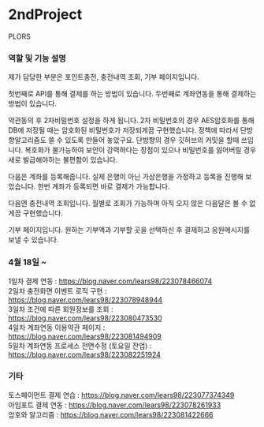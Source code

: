 # 2ndProject
PLORS

### 역할 및 기능 설명
<p>
제가 담당한 부분은 포인트충전, 충전내역 조회, 기부 페이지입니다.

첫번째로 API를 통해 결제를 하는 방법이 있습니다.
두번째로 계좌연동을 통해 결제하는 방법이 있습니다.

약관동의 후 2차비밀번호 설정을 하게 됩니다.
2차 비밀번호의 경우 AES암호화를 통해 DB에 저장될 때는 암호화된 비밀번호가 저장되게끔 구현했습니다.
정책에 따라서 단방향알고리즘도 쓸 수 있도록 만들어 놓았구요.
단방향의 경우 깃허브의 커밋을 할때 쓰입니다. 복호화가 불가능하여 
보안이 강력하다는 장점이 있으나 비밀번호를 잃어버릴 경우 새로 발급해야하는
불편함이 있습니다.

다음은 계좌를 등록해줍니다.
실제 은행이 아닌 가상은행을 가정하고 등록을 진행해 보았습니다.
한번 계좌가 등록되면 바로 결제가 가능합니다.

다음엔 충전내역 조회입니다.
월별로 조회가 가능하며 아직 오지 않은 다음달은 볼 수 없게끔 구현했습니다.

기부 페이지입니다.
원하는 기부액과 기부할 곳을 선택하신 후 결제하고 응원메시지를 보낼 수 있습니다.
</p>





### 4월 18일 ~ 
1일차 결제 연동 : https://blog.naver.com/lears98/223078466074<br>
2일차 충전화면 이벤트 로직 구현 : https://blog.naver.com/lears98/223078948944<br>
3일차 조건에 따른 회원정보를 조회 : https://blog.naver.com/lears98/223080473530<br>
4일차 계좌연동 이용약관 페이지 : https://blog.naver.com/lears98/223081494909<br>
5일차 계좌연동 프로세스 전면수정 (토요일 잔업)  : https://blog.naver.com/lears98/223082251924<br>

### 기타
토스페이먼트 결제 연습 : https://blog.naver.com/lears98/223077374349<br>
아임포트 결제 연동 : https://blog.naver.com/lears98/223078261933<br>
암호와 알고리즘 : https://blog.naver.com/lears98/223081422666
